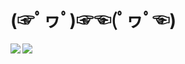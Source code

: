 # (☞ﾟヮﾟ)☞☜(ﾟヮﾟ☜)

<a href="https://github.com/lifeng-87/lifeng-87">
  <img align="left" src="https://github-readme-stats.vercel.app/api?username=lifeng-87&theme=codeSTACKr&show_icons=true&include_all_commits=true&hide_border=true" />
</a>
<a href="https://github.com/lifeng-87/lifeng-87">
  <img align="left" src="https://github-readme-stats.vercel.app/api/wakatime?username=lifeng87&theme=codeSTACKr&layout=compact&langs_count=8&hide_border=true&hide=Other" />
</a>
